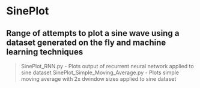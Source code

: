 # SinePlot 
## Range of attempts to plot a sine wave using a dataset generated on the fly and machine learning techniques

>SinePlot_RNN.py - Plots output of recurrent neural network applied to sine dataset 
>SinePlot_Simple_Moving_Average.py - Plots simple moving average with 2x dwindow sizes applied to sine dataset



